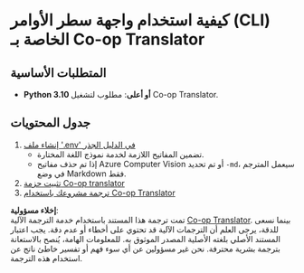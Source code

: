 <!--
CO_OP_TRANSLATOR_METADATA:
{
  "original_hash": "c64ba65e091e5d87385490fa63a8f574",
  "translation_date": "2025-06-12T12:32:51+00:00",
  "source_file": "getting_started/command-line-guide/command-line-guide.md",
  "language_code": "ar"
}
-->
# كيفية استخدام واجهة سطر الأوامر (CLI) الخاصة بـ Co-op Translator

## المتطلبات الأساسية

- **Python 3.10 أو أعلى**: مطلوب لتشغيل Co-op Translator.

## جدول المحتويات

1. [إنشاء ملف '.env' في الدليل الجذر](./create-env-file.md)  
   - تضمين المفاتيح اللازمة لخدمة نموذج اللغة المختارة.  
   - إذا تم حذف مفاتيح Azure Computer Vision أو تم تحديد `-md`، سيعمل المترجم في وضع Markdown فقط.  
1. [تثبيت حزمة Co-op translator](./install-package.md)  
1. [ترجمة مشروعك باستخدام Co-op Translator](./translator-your-project.md)

**إخلاء مسؤولية**:  
تمت ترجمة هذا المستند باستخدام خدمة الترجمة الآلية [Co-op Translator](https://github.com/Azure/co-op-translator). بينما نسعى للدقة، يرجى العلم أن الترجمات الآلية قد تحتوي على أخطاء أو عدم دقة. يجب اعتبار المستند الأصلي بلغته الأصلية المصدر الموثوق به. للمعلومات الهامة، يُنصح بالاستعانة بترجمة بشرية محترفة. نحن غير مسؤولين عن أي سوء فهم أو تفسير خاطئ ناتج عن استخدام هذه الترجمة.
